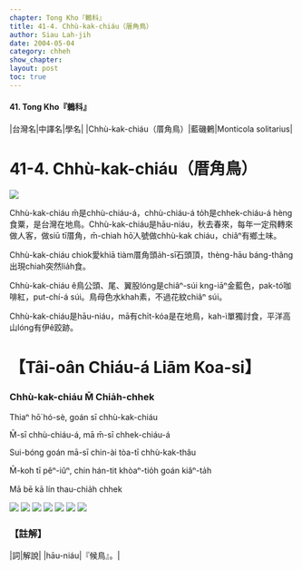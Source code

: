 ```yaml
---
chapter: Tong Kho『鶇科』
title: 41-4. Chhù-kak-chiáu（厝角鳥）
author: Siau Lah-jih
date: 2004-05-04    
category: chheh
show_chapter: 
layout: post
toc: true
---
```


#### 41. Tong Kho『鶇科』


|台灣名|中譯名|學名|
|Chhù-kak-chiáu（厝角鳥）|藍磯鶇|Monticola solitarius|


# 41-4. Chhù-kak-chiáu（厝角鳥）

![](../too5/41/41-4-1.Chhù-kak-chiáu.jpg)


Chhù-kak-chiáu m̄是chhù-chiáu-á，chhù-chiáu-á to̍h是chhek-chiáu-á hèng食粟，是台灣在地鳥。Chhù-kak-chiáu是hāu-niáu，秋去春來，每年一定飛轉來做人客，做siū tī厝角，m̄-chiah hō͘人號做chhù-kak chiáu，chiâⁿ有鄉土味。

Chhù-kak-chiáu chiok愛khiā tiàm厝角頭a̍h-sī石頭頂，thèng-hāu báng-thâng出現chiah突然lia̍h食。

Chhù-kak-chiáu ê鳥公頭、尾、翼股lóng是chiâⁿ-súi kng-iāⁿ金藍色，pak-tó͘咖啡紅，put-chí-á súi。鳥母色水khah素，不過花紋chiâⁿ súi。

Chhù-kak-chiáu是hāu-niáu，mā有chi̍t-kóa是在地鳥，kah-ì單獨討食，平洋高山lóng有伊ê跤跡。



# 【Tâi-oân Chiáu-á Liām Koa-si】

### **Chhù-kak-chiáu M̄ Chia̍h-chhek**


Thiaⁿ hō͘ hó-sè, goán sī chhù-kak-chiáu

M̄-sī chhù-chiáu-á, mā m̄-sī chhek-chiáu-á

Sui-bóng goán mā-sī chin-ài tòa-tī chhù-kak-thâu

M̄-koh tī pêⁿ-iûⁿ, chin hán-tit khòaⁿ-tio̍h goán kiâⁿ-ta̍h

Mā bē kā lín thau-chia̍h chhek



![](../too5/41/41-4-2.Chhù-kak-chiáu.jpg)
![](../too5/41/41-4-6.Chhù-kak-chiáu.jpg)
![](../too5/41/41-4-7.Chhù-kak-chiáu.jpg)
![](../too5/41/41-4-3.Chhù-kak-chiáu.jpg)
![](../too5/41/41-4-4.Chhù-kak-chiáu.jpg)
![](../too5/41/41-4-5.Chhù-kak-chiáu.jpg)
![](../too5/41/41-4-8.Chhù-kak-chiáu.jpg)




### 【註解】

|詞|解說|
|hāu-niáu|『候鳥』。|





